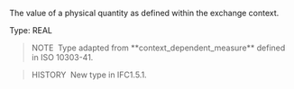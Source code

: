 The value of a physical quantity as defined within the exchange context.

Type: REAL

> NOTE&nbsp; Type adapted from \*\*context_dependent_measure\*\* defined in ISO 10303-41.

> HISTORY&nbsp; New type in IFC1.5.1.
